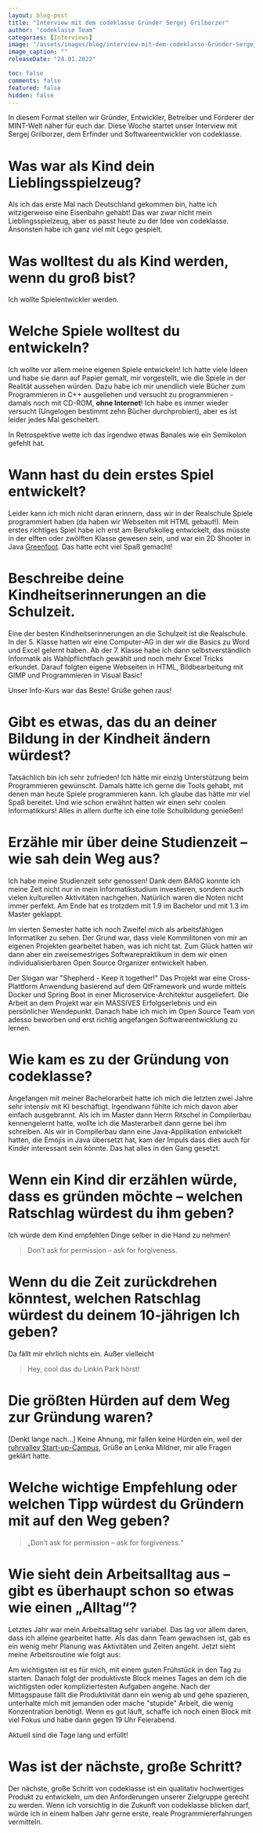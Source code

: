 ```yaml
---
layout: blog-post
title: "Interview mit dem codeklasse Gründer Sergej Grilborzer"
author: "codeklasse Team"
categories: [Interviews]
image: "/assets/images/blog/interview-mit-dem-codeklasse-Gründer-Sergej-Grilborzer.jpg"
image_caption: ""
releaseDate: "24.01.2022"

toc: false
comments: false
featured: false
hidden: false
---
```


In diesem Format stellen wir Gründer, Entwickler, Betreiber und Förderer der MINT-Welt näher für euch dar.
Diese Woche startet unser Interview mit Sergej Grilborzer, dem Erfinder und Softwareentwickler von codeklasse. 

# Was war als Kind dein Lieblingsspielzeug?

Als ich das erste Mal nach Deutschland gekommen bin, hatte ich witzigerweise eine Eisenbahn gehabt! 
Das war zwar nicht mein Lieblingsspielzeug, aber es passt heute zu der Idee von codeklasse.
Ansonsten habe ich ganz viel mit Lego gespielt.

# Was wolltest du als Kind werden, wenn du groß bist?

Ich wollte Spielentwickler werden. 

# Welche Spiele wolltest du entwickeln?

Ich wollte vor allem meine eigenen Spiele entwickeln!
Ich hatte viele Ideen und habe sie dann auf Papier gemalt, mir vorgestellt, wie die Spiele in der Realität aussehen würden. 
Dazu habe ich mir unendlich viele Bücher zum Programmieren in C++ ausgeliehen und versucht zu programmieren - 
damals noch mit CD-ROM, **ohne Internet**!
Ich habe es immer wieder versucht (Ungelogen bestimmt zehn Bücher durchprobiert),
aber es ist leider jedes Mal gescheitert.

In Retrospektive wette ich das irgendwo etwas Banales wie ein Semikolon gefehlt hat.

# Wann hast du dein erstes Spiel entwickelt?

Leider kann ich mich nicht daran erinnern, dass wir in der Realschule Spiele programmiert haben
(da haben wir Webseiten mit HTML gebaut!).
Mein erstes richtiges Spiel habe ich erst am Berufskolleg entwickelt,
das müsste in der elften oder zwölften Klasse gewesen sein,
und war ein 2D Shooter in Java <a href="https://www.greenfoot.org/door" target="_blank" class="is-underlined">Greenfoot</a>.
Das hatte echt viel Spaß gemacht!

# Beschreibe deine Kindheitserinnerungen an die Schulzeit.

Eine der besten Kindheitserinnerungen an die Schulzeit ist die Realschule. 
In der 5. Klasse hatten wir eine Computer-AG in der wir die Basics zu Word und Excel gelernt haben. 
Ab der 7. Klasse habe ich dann selbstverständlich Informatik als Wahlpflichtfach gewählt
und noch mehr Excel Tricks erkundet. 
Darauf folgten eigene Webseiten in HTML, Bildbearbeitung mit GIMP und Programmieren in Visual Basic!

Unser Info-Kurs war das Beste! Grüße gehen raus!

# Gibt es etwas, das du an deiner Bildung in der Kindheit ändern würdest?

Tatsächlich bin ich sehr zufrieden!
Ich hätte mir einzig Unterstützung beim Programmieren gewünscht.
Damals hätte ich gerne die Tools gehabt, mit denen man heute Spiele programmieren kann. 
Ich glaube das hätte mir viel Spaß bereitet.
Und wie schon erwähnt hatten wir einen sehr coolen Informatikkurs! 
Alles in allem durfte ich eine tolle Schulbildung genießen!

# Erzähle mir über deine Studienzeit – wie sah dein Weg aus?
Ich habe meine Studienzeit sehr genossen!
Dank dem BAföG konnte ich meine Zeit nicht nur in mein Informatikstudium investieren,
sondern auch vielen kulturellen Aktivitäten nachgehen. 
Natürlich waren die Noten nicht immer perfekt. 
Am Ende hat es trotzdem mit 1.9 im Bachelor und mit 1.3 im Master geklappt.

Im vierten Semester hatte ich noch Zweifel mich als arbeitsfähigen Informatiker zu sehen.
Der Grund war, dass viele Kommilitonen von mir an eigenen Projekten gearbeitet haben, was ich nicht tat. 
Zum Glück hatten wir dann aber ein zweisemestriges Softwarepraktikum in dem wir einen
individualisierbaren Open Source Organizer entwickelt haben.

Der Slogan war "Shepherd - Keep it together!"
Das Projekt war eine Cross-Plattform Anwendung basierend auf dem QtFramework
und wurde mittels Docker und Spring Boot in einer Microservice-Architektur ausgeliefert.
Die Arbeit an dem Projekt war ein MASSIVES Erfolgserlebnis und ein persönlicher Wendepunkt. 
Danach habe ich mich im Open Source Team von adesso beworben und erst richtig angefangen Softwareentwicklung zu lernen. 

# Wie kam es zu der Gründung von codeklasse?

Angefangen mit meiner Bachelorarbeit hatte ich mich die letzten zwei Jahre sehr intensiv mit KI beschäftigt.
Irgendwann fühlte ich mich davon aber einfach ausgebrannt.
Als ich im Master dann Herrn Ritschel in Compilerbau kennengelernt hatte,
wollte ich die Masterarbeit dann gerne bei ihm schreiben. 
Als wir in Compilerbau dann eine Java-Applikation entwickelt hatten,
die Emojis in Java übersetzt hat, kam der Impuls dass dies auch für Kinder interessant sein könnte.
Das hat alles in den Gang gesetzt.

# Wenn ein Kind dir erzählen würde, dass es gründen möchte – welchen Ratschlag würdest du ihm geben?

Ich würde dem Kind empfehlen Dinge selber in die Hand zu nehmen!
>Don’t ask for permission – ask for forgiveness.

# Wenn du die Zeit zurückdrehen könntest, welchen Ratschlag würdest du deinem 10-jährigen Ich geben?

Da fällt mir ehrlich nichts ein.
Außer vielleicht 
>Hey, cool das du Linkin Park hörst!

# Die größten Hürden auf dem Weg zur Gründung waren?

[Denkt lange nach…] Keine Ahnung, mir fallen keine Hürden ein, weil der <a class="is-underlined" href="https://www.rv-startupcampus.de/" target="_blank">ruhrvalley Start-up-Campus</a>, Grüße an Lenka Mildner, mir alle Fragen geklärt hatte. 

# Welche wichtige Empfehlung oder welchen Tipp würdest du Gründern mit auf den Weg geben?

>„Don’t ask for permission – ask for forgiveness.“

# Wie sieht dein Arbeitsalltag aus – gibt es überhaupt schon so etwas wie einen „Alltag“?

Letztes Jahr war mein Arbeitsalltag sehr variabel.
Das lag vor allem daren, dass ich alleine gearbeitet hatte. 
Als das dann Team gewachsen ist, gab es ein wenig mehr Planung was Aktivitäten und Zeiten angeht.
Jetzt sieht meine Arbeitsroutine wie folgt aus:

Am wichtigsten ist es für mich, mit einem guten Frühstück in den Tag zu starten.
Danach folgt der produktivste Block meines Tages an dem ich die wichtigsten oder kompliziertesten Aufgaben angehe.
Nach der Mittagspause fällt die Produktivität dann ein wenig ab
und gehe spazieren, unterhalte mich mit jemanden oder mache "stupide" Arbeit, die wenig Konzentration benötigt. 
Wenn es gut läuft, schaffe ich noch einen Block mit viel Fokus und habe dann gegen 19 Uhr Feierabend.

Aktuell sind die Tage lang und erfüllt!

# Was ist der nächste, große Schritt?

Der nächste, große Schritt von codeklasse ist ein qualitativ hochwertiges Produkt zu entwickeln,
um den Anforderungen unserer Zielgruppe gerecht zu werden.
Wenn ich vorsichtig in die Zukunft von codeklasse blicken darf,
würde ich in einem halben Jahr gerne erste, reale Programmiererfahrungen vermitteln.